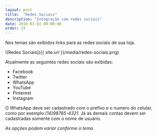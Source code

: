```yaml
---
layout: post
title:  "Redes Sociais"
description: "Integração com redes sociais"
date: 2016-01-01 00:00:00
order: 15
---
```


Nos temas são exibidos links para as redes sociais de sua loja.

![Redes Sociais]({{ site.url }}/media/redes-sociais.png)

Atualmente as seguintes redes sociais são exibidas:

* Facebook
* Twitter
* WhatsApp
* YouTube
* Pinterest
* Instagram

O WhatsApp deve ser cadastrado com o prefixo e o numero do celular, como por exemplo _(14)98765-4321_. Já as demais contas devem ser cadastradas somente com o nome de usuário.

_As opções podem variar conforme o tema_